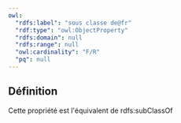 ```yaml
---
owl:
  "rdfs:label": "sous classe de@fr"
  "rdf:type": "owl:ObjectProperty"
  "rdfs:domain": null
  "rdfs:range": null
  "owl:cardinality": "F/R"
  "pq": null
---
```


<OntologyTable frontMatter={frontMatter}/>

## Définition

Cette propriété est l'équivalent de rdfs:subClassOf


